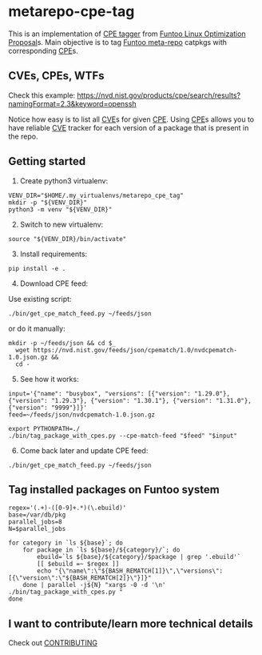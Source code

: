 # metarepo-cpe-tag
This is an implementation of [CPE tagger] from [Funtoo Linux Optimization Proposal]s.
Main objective is to tag [Funtoo meta-repo] catpkgs with corresponding
[CPE]s.


## CVEs, CPEs, WTFs
Check this example: https://nvd.nist.gov/products/cpe/search/results?namingFormat=2.3&keyword=openssh

Notice how easy is to list all [CVE]s for given [CPE]. Using [CPE]s allows you to
have reliable [CVE] tracker for each version of a package that is present in the
repo.


## Getting started
1. Create python3 virtualenv:
```
VENV_DIR="$HOME/.my_virtualenvs/metarepo_cpe_tag"
mkdir -p "${VENV_DIR}"
python3 -m venv "${VENV_DIR}"
```
2. Switch to new virtualenv:
```
source "${VENV_DIR}/bin/activate"
```
3. Install requirements:
```
pip install -e .
```
4. Download CPE feed:

Use existing script:
```
./bin/get_cpe_match_feed.py ~/feeds/json
```
or do it manually:
```
mkdir -p ~/feeds/json && cd $_
  wget https://nvd.nist.gov/feeds/json/cpematch/1.0/nvdcpematch-1.0.json.gz &&
  cd -
```
5. See how it works:
```
input='{"name": "busybox", "versions": [{"version": "1.29.0"}, {"version": "1.29.3"}, {"version": "1.30.1"}, {"version": "1.31.0"}, {"version": "9999"}]}'
feed=~/feeds/json/nvdcpematch-1.0.json.gz

export PYTHONPATH=./
./bin/tag_package_with_cpes.py --cpe-match-feed "$feed" "$input"
```

6. Come back later and update CPE feed:
```
./bin/get_cpe_match_feed.py ~/feeds/json
```

## Tag installed packages on Funtoo system
```
regex='(.+)-([0-9]+.*)(\.ebuild)'
base=/var/db/pkg
parallel_jobs=8
N=$parallel_jobs

for category in `ls ${base}`; do
    for package in `ls ${base}/${category}/`; do
        ebuild=`ls ${base}/${category}/$package | grep '.ebuild'`
        [[ $ebuild =~ $regex ]]
        echo "{\"name\":\"${BASH_REMATCH[1]}\",\"versions\":[{\"version\":\"${BASH_REMATCH[2]}\"}]}"
    done | parallel -j${N} "xargs -0 -d '\n' ./bin/tag_package_with_cpes.py "
done
```


## I want to contribute/learn more technical details
Check out [CONTRIBUTING](CONTRIBUTING.md)


[Funtoo meta-repo]: https://github.com/funtoo/meta-repo
[CVE]: https://nvd.nist.gov/vuln
[CPE]: https://nvd.nist.gov/products/cpe
[CPE tagger]: https://www.funtoo.org/FLOP:CPE_tagger
[Funtoo Linux Optimization Proposal]: https://www.funtoo.org/Category:FLOP
